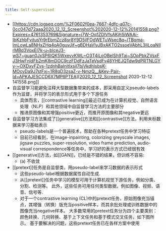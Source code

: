 ```yaml
---
title: Self-supervised
---
```


- [[https://cdn.logseq.com/%2F0602f0ea-7667-4dfc-a07c-0cc047d72aaa2020_12_12_Screenshot%202020-12-12%20141558.png?Expires=4761353769&Signature=j7W-Oq1ZDlVfsAKjhSiWAAi-IbKzhbFvjtusYr9rEbmZcz8sr8Y9D5jlFOdWETuWsec8q~ITBoma-ImLowLa8NHxZHq4oA0guvJif~gBDHaVIyJBxAKTO2ssoeVAbhL3IiLoaNIlrMBd3VoxEl7k-u~blceJ3-wS7~guan0JxSP6lQK5WxevvKWL~O3T4iLoOBelSh9Taj~SOpPbkZVsxFJ3HwFnldFb2mK8mDOC9czFDdFzJaTeVsdFv48YHEJQTdw9dPRTNLGYy-~OXDxvFZvs-1zdnhBaInltlxsil7bjVkdhIsbsK-MOcvDa9J7stFxj~1R8qD3zsaZ-v-NmzQ__&Key-Pair-Id=APKAJE5CCD6X7MP6PTEA][2020_12_12_Screenshot 2020-12-12 141558.png]]
- 自监督学习能避免注释大型数据集带来的成本，即采用自定义pseudo-labels作为监督，并将学习的表示形式用于多个下游任务
    - 具体而言，[[contrastive learning]]最近已成为在计算机视觉、自然语言处理（NLP）和其他领域中自监督学习方法的主要部分
    - 推进原图像和其增强positive更近，而推开原图像和其negative更远
- 自监督学习方法集成了[[generative]]方法和[[contrastive]]方法，利用未标数据来学习基础表示
    - pseudo-labels是一个普遍技术，帮助在各种pretext任务中学习特征
    - 目前已经看到，在image-inpainting, colorizing greyscale images, jigsaw puzzles, super-resolution, video frame prediction, audio-visual correspondence等任务中，学习好的表示方式已经很有效
- [[generative]]方法，如[[GAN]]，已经是不错的结果，但训练不容易:
    - (a) 不收敛
- [[pretext]]任务是自监督类，用pseudo-label来学习数据的表示形式
    - 这些pseudo-label根据数据属性自动生成.
    - 从[[pretext]]任务中学习的模型可用于计算机视觉下游任务，例如分类、分割、检测等。 此外，这些任务可用任何类型数据，例如图像、视频、语音、信号等.
    - 对于一个contrastive learning (CL)中的pretext任务，原始图像充当锚点，其增强（转换）版充当positive样本，而其余批处理或训练数据中的图像充当negative样本。 大多数常用的pretext任务分为四个主要类别：颜色转换、几何转换、基于上下文任务和基于模式交叉任务，如下图所示。 基于要解决的问题，这些pretext任务已在各样方案中使用